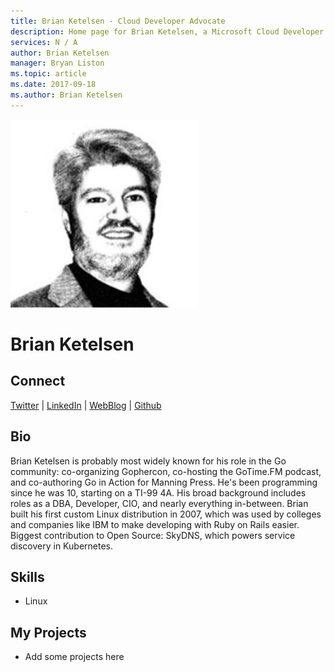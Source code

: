 ```yaml
---
title: Brian Ketelsen - Cloud Developer Advocate
description: Home page for Brian Ketelsen, a Microsoft Cloud Developer Advocate
services: N / A
author: Brian Ketelsen
manager: Bryan Liston
ms.topic: article
ms.date: 2017-09-18
ms.author: Brian Ketelsen
---
```


![Image of Brian Ketelsen](media/profiles/brian-ketelsen.png)

# Brian Ketelsen


## Connect
[Twitter](https://twitter.com/bketelsen) | [LinkedIn](https://linkedin.com/in/brianketelsen) | [WebBlog](https://brianketelsen.com) | [Github](https://github.com/bketelsen)

## Bio

Brian Ketelsen is probably most widely known for his role in the Go community: co-organizing Gophercon, co-hosting the GoTime.FM podcast, and co-authoring Go in Action for Manning Press. He's been programming since he was 10, starting on a TI-99 4A. His broad background includes roles as a DBA, Developer, CIO, and nearly everything in-between. Brian built his first custom Linux distribution in 2007, which was used by colleges and companies like IBM to make developing with Ruby on Rails easier. Biggest contribution to Open Source: SkyDNS, which powers service discovery in Kubernetes.

## Skills

* Linux


## My Projects

* Add some projects here
